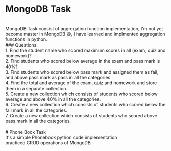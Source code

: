 # MongoDB Task<br>
<br>
MongoDB Task consist of aggregation function implementation, I'm not yet become master in MongoDB 😅, i have learned and implmented aggregation functions in python.
<br>
### Questions:<br>
1. Find the student name who scored maximum scores in all (exam, quiz and homework)?<br>
2. Find students who scored below average in the exam and pass mark is 40%?<br>
3. Find students who scored below pass mark and assigned them as fail, and above pass mark as pass in all the categories.<br>
4. Find the total and average of the exam, quiz and homework and store them in a separate collection.<br>
5. Create a new collection which consists of students who scored below average and above 40% in all the categories.<br>
6. Create a new collection which consists of students who scored below the fail mark in all the categories.<br>
7.  Create a new collection which consists of students who scored above pass mark in all the categories.<br>
<br>
# Phone Book Task
<br>
It's a simple Phonebook python code implementation
<br>practiced CRUD operations of MongoDB.
